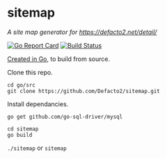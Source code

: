# sitemap
_A site map generator for https://defacto2.net/detail/_

[![Go Report Card](https://goreportcard.com/badge/github.com/Defacto2/sitemap)](https://goreportcard.com/report/github.com/Defacto2/sitemap) 
[![Build Status](https://travis-ci.org/Defacto2/sitemap.svg?branch=master)](https://travis-ci.org/Defacto2/sitemap)

[Created in Go](https://golang.org/doc/install), to build from source.

Clone this repo.

```
cd go/src
git clone https://github.com/Defacto2/sitemap.git
```

Install dependancies.

```
go get github.com/go-sql-driver/mysql
```

```
cd sitemap
go build
```

`./sitemap` or `sitemap`
